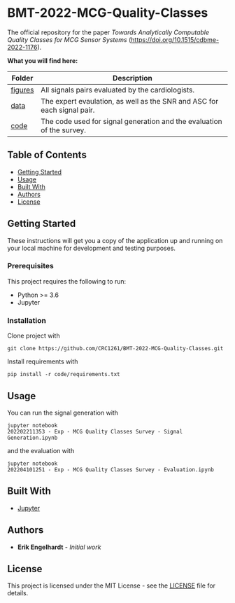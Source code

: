 # BMT-2022-MCG-Quality-Classes

The official repository for the paper _Towards Analytically Computable Quality Classes
for MCG Sensor Systems_ (https://doi.org/10.1515/cdbme-2022-1176).

**What you will find here:**

| Folder                | Description                                                             |
| --------------------- | ----------------------------------------------------------------------- |
| [figures](./figures/) | All signals pairs evaluated by the cardiologists.                       |
| [data](./data/)       | The expert evaulation, as well as the SNR and ASC for each signal pair. |
| [code](./code/)       | The code used for signal generation and the evaluation of the survey.   |

## Table of Contents

- [Getting Started](#getting-started)
- [Usage](#usage)
- [Built With](#built-with)
- [Authors](#authors)
- [License](#license)

## Getting Started

These instructions will get you a copy of the application up and running on your
local machine for development and testing purposes.

### Prerequisites

This project requires the following to run:

- Python >= 3.6
- Jupyter

### Installation

Clone project with

```console
git clone https://github.com/CRC1261/BMT-2022-MCG-Quality-Classes.git
```

Install requirements with

```console
pip install -r code/requirements.txt
```

## Usage

You can run the signal generation with

```console
jupyter notebook
202202211353 - Exp - MCG Quality Classes Survey - Signal Generation.ipynb
```

and the evaluation with

```console
jupyter notebook
202204101251 - Exp - MCG Quality Classes Survey - Evaluation.ipynb
```

## Built With

- [Jupyter](https://jupyter.org/)

## Authors

- **Erik Engelhardt** - _Initial work_

## License

This project is licensed under the MIT License - see the [LICENSE](LICENSE) file
for details.
